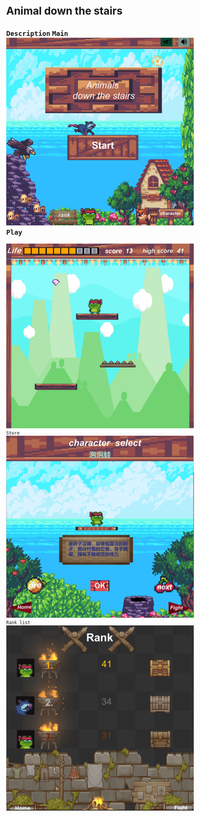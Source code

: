 # Animal down the stairs
`Description`
`Main`
![image](start.png)
`Play`
---
![image](character_move.png)
`Store`
![image](store.png)
`Rank list`
![image](rank.png)
